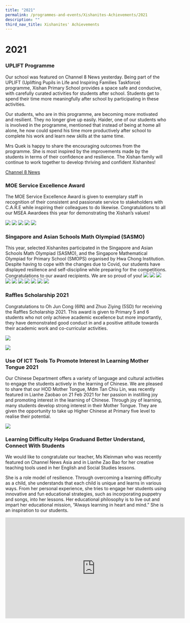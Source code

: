 ```yaml
---
title: "2021"
permalink: /programmes-and-events/Xishanites-Achievements/2021
description: ""
third_nav_title: Xishanites' Achievements
---
```

# **2021**

### UPLIFT Programme

Our school was featured on Channel 8 News yesterday. Being part of the UPLIFT (Uplifting Pupils in Life and Inspiring Families Taskforce) programme, Xishan Primary School provides a space safe and conducive, with carefully curated activities for students after school. Students get to spend their time more meaningfully after school by participating in these activities.

Our students, who are in this programme, are becoming more motivated and resilient. They no longer give up easily. Haider, one of our students who is involved in the programme, mentioned that instead of being at home all alone, he now could spend his time more productively after school to complete his work and learn new skills at the same time.

Mrs Quek is happy to share the encouraging outcomes from the programme. She is most inspired by the improvements made by the students in terms of their confidence and resilience. The Xishan family will continue to work together to develop thriving and confident Xishanites!

[Channel 8 News](https://www.facebook.com/xishanps/videos/619529792793279/)

### MOE Service Excellence Award

The MOE Service Excellence Award is given to exemplary staff in recognition of their consistent and passionate service to stakeholders with C.A.R.E while inspiring their colleagues to do likewise. Congratulations to all our MSEA Awardees this year for demonstrating the Xishan’s values!

![](/images/1%20(1).jpg)
![](/images/2%20(1).jpg)
![](/images/3%20(1).jpg)
![](/images/5%20(1).jpg)
![](/images/8%20(1).jpg)

### Singapore and Asian Schools Math Olympiad (SASMO)

This year, selected Xishanites participated in the Singapore and Asian Schools Math Olympiad (SASMO), and the Singapore Mathematical Olympiad for Primary School (SMOPS) organised by Hwa Chong Institution. Despite having to cope with the changes due to Covid, our students have displayed resilience and self-discipline while preparing for the competitions. Congratulations to our award recipients. We are so proud of you!
![](/images/11.jpg)
![](/images/10.jpg)
![](/images/9abc.jpg)
![](/images/8abc.jpg)
![](/images/7%20(1).jpg)
![](/images/6abc.jpg)
![](/images/4abc.jpg)
![](/images/3abc.jpg)
![](/images/2abc.jpg)
![](/images/1abc.jpg)

### Raffles Scholarship 2021

Congratulations to Oh Jun Cong (6IN) and Zhuo Ziying (5SD) for receiving the Raffles Scholarship 2021. This award is given to Primary 5 and 6 students who not only achieve academic excellence but more importantly, they have demonstrated good conduct in and a positive attitude towards their academic work and co-curricular activities.

![](/images/7abc.jpg)

![](/images/8%20(2).jpg)

### Use Of ICT Tools To Promote Interest In Learning Mother Tongue 2021

Our Chinese Department offers a variety of language and cultural activities to engage the students actively in the learning of Chinese. We are pleased to share that our HOD Mother Tongue, Mdm Tan Chiu Lin, was recently featured in Lianhe Zaobao on 21 Feb 2021 for her passion in instilling joy and promoting interest in the learning of Chinese. Through joy of learning, many students develop strong interest in their Mother Tongue. They are given the opportunity to take up Higher Chinese at Primary five level to realise their potential.

![](/images/mt.jpg)

### Learning Difficulty Helps Graduand Better Understand, Connect With Students

We would like to congratulate our teacher, Ms Kleinman who was recently featured on Channel News Asia and in Lianhe Zao Bao for her creative teaching tools used in her English and Social Studies lessons.

She is a role model of resilience. Through overcoming a learning difficulty as a child, she understands that each child is unique and learns in various ways. From her personal experience, she tries to engage her students using innovative and fun educational strategies, such as incorporating puppetry and songs, into her lessons. Her educational philosophy is to live out and impart her educational mission, “Always learning in heart and mind.” She is an inspiration to our students.

<iframe width="560" height="315" src="https://www.youtube.com/embed/qJE4LUzm2vw" title="YouTube video player" frameborder="0" allow="accelerometer; autoplay; clipboard-write; encrypted-media; gyroscope; picture-in-picture" allowfullscreen></iframe>